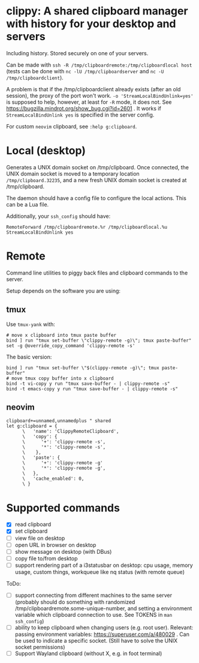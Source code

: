 # clippy: A shared clipboard manager with history for your desktop and servers
Including history.
Stored securely on one of your servers.

Can be made with `ssh -R /tmp/clipboardremote:/tmp/clipboardlocal host` (tests can be done with `nc -lU /tmp/clipboardserver` and `nc -U /tmp/clipboardclient`).

A problem is that if  the /tmp/clipboardclient already exists (after an old session), the proxy of the port won't work. `-o 'StreamLocalBindUnlink=yes'` is supposed to help, however, at least for `-R` mode, it does not. See https://bugzilla.mindrot.org/show_bug.cgi?id=2601 . It works if `StreamLocalBindUnlink yes` is specified in the server config.


For custom `neovim` clipboard, see `:help g:clipboard`.

# Local (desktop)

Generates a UNIX domain socket on /tmp/clipboard. Once connected, the UNIX domain socket is moved to a temporary location `/tmp/clipboard.32235`, and a new fresh UNIX domain socket is created at /tmp/clipboard.

The daemon should have a config file to configure the local actions. This can be a Lua file.

Additionally, your `ssh_config` should have:
```
RemoteForward /tmp/clipboardremote.%r /tmp/clipboardlocal.%u
StreamLocalBindUnlink yes
```

# Remote

Command line utilities to piggy back files and clipboard commands to the server.

Setup depends on the software you are using:

## tmux
Use `tmux-yank` with:
```
# move x clipboard into tmux paste buffer
bind ] run "tmux set-buffer \"clippy-remote -g)\"; tmux paste-buffer"
set -g @override_copy_command 'clippy-remote -s'
```

The basic version:
```
bind ] run "tmux set-buffer \"$(clippy-remote -g)\"; tmux paste-buffer"
# move tmux copy buffer into x clipboard
bind -t vi-copy y run "tmux save-buffer - | clippy-remote -s"
bind -t emacs-copy y run "tmux save-buffer - | clippy-remote -s"
```

## neovim
```
clipboard+=unnamed,unnamedplus " shared 
let g:clipboard = {
      \   'name': 'ClippyRemoteClipboard',
      \   'copy': {
      \      '+': 'clippy-remote -s',
      \      '*': 'clippy-remote -s',
      \    },
      \   'paste': {
      \      '+': 'clippy-remote -g'
      \      '*': 'clippy-remote -g',
      \   },
      \   'cache_enabled': 0,
      \ }
```
# Supported commands

- [x] read clipboard
- [x] set clipboard
- [ ] view file on desktop
- [ ] open URL in browser on desktop
- [ ] show message on desktop (with DBus)
- [ ] copy file to/from desktop
- [ ] support rendering part of a i3statusbar on desktop: cpu usage, memory usage, custom things, workqueue like nq status (with remote queue)

ToDo:
- [ ] support connecting from different machines to the same server (probably should do something with randomized /tmp/clipboardremote.some-unique-number, and setting a environment variable which clipboard connection to use. See TOKENS in `man ssh_config`)
- [ ] ability to keep clipboard when changing users (e.g. root user). Relevant: passing environment variables: https://superuser.com/a/480029 . Can be used to indicate a specific socket. (Still have to solve the UNIX socket permissions)
- [ ] Support Wayland clipboard (without X, e.g. in foot terminal)
